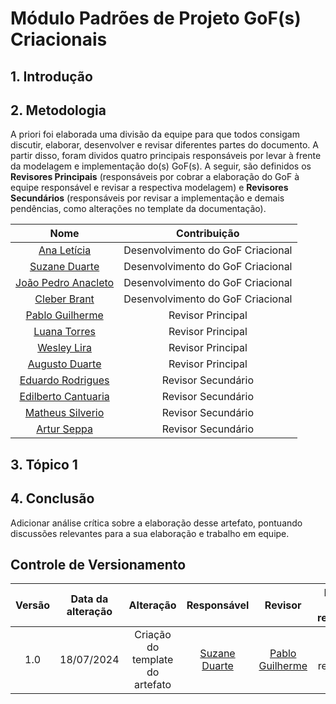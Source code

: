 # Módulo Padrões de Projeto GoF(s) Criacionais

## 1. Introdução 


## 2. Metodologia 

A priori foi elaborada uma divisão da equipe para que todos consigam discutir, elaborar, desenvolver e revisar diferentes partes do documento. A partir disso, foram dividos quatro principais responsáveis por levar à frente da modelagem e implementação do(s) GoF(s). A seguir, são definidos os **Revisores Principais** (responsáveis por cobrar a elaboração do GoF à equipe responsável e revisar a respectiva modelagem) e **Revisores Secundários** (responsáveis por revisar a implementação e demais pendências, como alterações no template da documentação).     

| Nome | Contribuição | 
|:----:|:------------:|
|[Ana Letícia](https://github.com/analeticiaa) | Desenvolvimento do GoF Criacional |
|[Suzane Duarte](https://github.com/suzaneduarte) | Desenvolvimento do GoF Criacional |
|[João Pedro Anacleto](https://github.com/jpanacleto2)| Desenvolvimento do GoF Criacional | 
|[Cleber Brant](https://github.com/CleberBrant) | Desenvolvimento do GoF Criacional |
|[Pablo Guilherme](https://github.com/PabloGJBS) | Revisor Principal |
|[Luana Torres](https://github.com/luanatorress) | Revisor Principal |
|[Wesley Lira](https://github.com/Weslin-0101) | Revisor Principal | 
|[Augusto Duarte](https://github.com/Augcamp)  | Revisor Principal |
|[Eduardo Rodrigues](https://github.com/Eduardo-RFarias) | Revisor Secundário |
|[Edilberto Cantuaria](https://github.com/edilbertocantuaria) | Revisor Secundário |
|[Matheus Silverio](https://github.com/MattSilverio) | Revisor Secundário | 
|[Artur Seppa](https://github.com/artur-seppa) | Revisor Secundário |

## 3. Tópico 1 

## 4. Conclusão 

Adicionar análise crítica sobre a elaboração desse artefato, pontuando discussões relevantes para a sua elaboração e trabalho em equipe.  

## Controle de Versionamento 

| Versão | Data da alteração |      Alteração      |     Responsável     |                     Revisor                      | Data de revisão |
| :----: | :---------------: | :-----------------: | :-----------------: | :----------------------------------------------: | :-------------: |
|  1.0   |    18/07/2024     | Criação do template do artefato | [Suzane Duarte](https://github.com/suzaneduarte) | [Pablo Guilherme](https://github.com/PabloGJBS) |    A realizar    |

